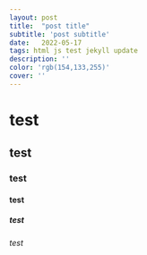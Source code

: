 ```yaml
---
layout: post
title:  "post title"
subtitle: 'post subtitle'
date:   2022-05-17
tags: html js test jekyll update
description: ''
color: 'rgb(154,133,255)'
cover: ''
---
```

# test
## test
### test
#### test
##### test
###### test